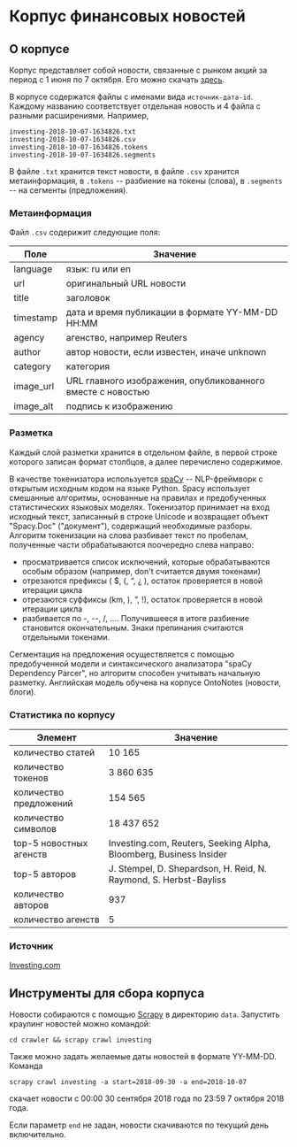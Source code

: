 # Корпус финансовых новостей

## О корпусе

Корпус представляет собой новости, связанные с рынком акций за период с 1 июня по 7 октября. 
Его можно скачать [здесь](https://drive.google.com/open?id=1swD7syy-CqPva56z6ztiQwX_VB5D9mN1).

В корпусе содержатся файлы с именами вида `источник-дата-id`. Каждому названию соответствует отдельная новость и 4 файла с разными расширениями. Например,
```
investing-2018-10-07-1634826.txt
investing-2018-10-07-1634826.csv
investing-2018-10-07-1634826.tokens
investing-2018-10-07-1634826.segments
```
В файле `.txt` хранится текст новости, в файле `.csv` хранится метаинформация, в `.tokens` -- разбиение на токены (слова), в `.segments` -- на сегменты (предложения).

### Метаинформация
Файл `.csv` содерижит следующие поля:

| Поле      | Значение                                                    |
|-----------|-------------------------------------------------------------|
| language  | язык: ru или en                                             |
| url       | оригинальный URL новости                                    |
| title     | заголовок                                                   |
| timestamp | дата и время публикации в формате YY-MM-DD HH:MM            |
| agency    | агенство, например Reuters                                  |
| author    | автор новости, если известен, иначе unknown                 |
| category  | категория                                                   |
| image_url | URL главного изображения, опубликованного вместе с новостью |
| image_alt | подпись к изображению                                       |

### Разметка
Каждый слой разметки хранится в отдельном файле, в первой строке которого записан формат столбцов, а далее перечислено содержимое. 

В качестве токенизатора используется [spaCy](https://spacy.io/) -- NLP-фреймворк с открытым исходным кодом на языке Python. Spacy использует смешанные алгоритмы, основанные на правилах и предобученных статистических языковых моделях. 
Токенизатор принимает на вход исходный текст, записанный в строке Unicode и возвращает объект "Spacy.Doc" ("документ"), содержащий необходимые разборы. 
Алгоритм токенизации на слова разбивает текст по пробелам, полученные части обрабатываются поочередно слева направо: 
* просматривается список исключений, которые обрабатываются особым образом (например, don't считается двумя токенами)
* отрезаются префиксы ( $, (, “, ¿ ), остаток проверяется в новой итерации цикла
* отрезаются суффиксы (km, ), ”, !), остаток проверяется в новой итерации цикла
* разбивается по -, --, /, ….
Получившееся в итоге разбиение становится окончательным. Знаки препинания считаются отдельными токенами.

Сегментация на предложения осуществляется с помощью предобученной модели и синтаксического анализатора "spaCy Dependency Parcer", но алгоритм способен учитывать начальную разметку. Английская модель обучена на корпусе OntoNotes (новости, блоги).


### Статистика по корпусу

| Элемент                 | Значение                                                           |
|-------------------------|--------------------------------------------------------------------|
| количество статей       | 10 165                                                             |
| количество токенов      | 3 860 635                                                          |
| количество предложений  | 154 565                                                            |
| количество символов     | 18 437 652                                                         |
| top-5 новостных агенств | Investing.com, Reuters, Seeking Alpha, Bloomberg, Business Insider |
| top-5 авторов           | J. Stempel, D. Shepardson, H. Reid, N. Raymond, S. Herbst-Bayliss  |
| количество авторов      | 937                                                                |
| количество агенств      | 5                                                                  |

### Источник
[Investing.com](http://investing.com)

## Инструменты для сбора корпуса
Новости собираются с помощью [Scrapy](https://scrapy.org/) в директорию `data`. 
Запустить краулинг новостей можно командой:

`cd crawler && scrapy crawl investing`

Также можно задать желаемые даты новостей в формате YY-MM-DD. Команда

`scrapy crawl investing -a start=2018-09-30 -a end=2018-10-07`

скачает новости с 00:00 30 сентября 2018 года по 23:59 7 октября 2018 года.

Если параметр `end` не задан, новости скачиваются по текущий день включительно.
